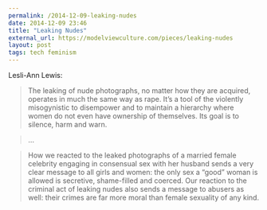 ```yaml
---
permalink: /2014-12-09-leaking-nudes
date: 2014-12-09 23:46
title: "Leaking Nudes"
external_url: https://modelviewculture.com/pieces/leaking-nudes
layout: post
tags: tech feminism
---
```


Lesli-Ann Lewis:

>The leaking of nude photographs, no matter how they are acquired, operates in much the same way as rape. It’s a tool of the violently misogynistic to disempower and to maintain a hierarchy where women do not even have ownership of themselves. Its goal is to silence, harm and warn.

>…

>How we reacted to the leaked photographs of a married female celebrity engaging in consensual sex with her husband sends a very clear message to all girls and women: the only sex a “good” woman is allowed is secretive, shame-filled and coerced. Our reaction to the criminal act of leaking nudes also sends a message to abusers as well: their crimes are far more moral than female sexuality of any kind.